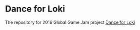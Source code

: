 # Dance for Loki
The repository for 2016 Global Game Jam project [Dance for Loki](http://globalgamejam.org/2016/games/dance-loki)
